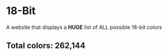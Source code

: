 # 18-Bit

A website that displays a __HUGE__ list of ALL possible 18-bit colors   

## Total colors: 262,144  